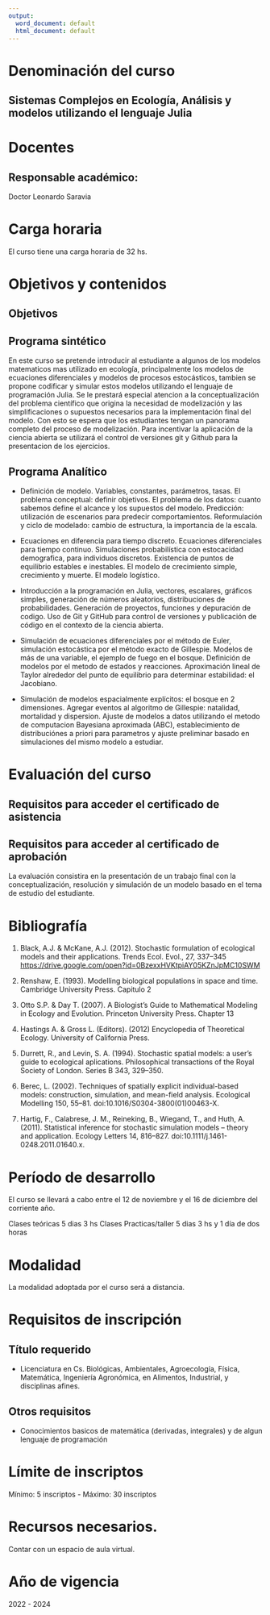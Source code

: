 ```yaml
---
output:
  word_document: default
  html_document: default
---
```


# Denominación del curso

## Sistemas Complejos en Ecología, Análisis y modelos utilizando el lenguaje Julia
<!-- # Curso de Ecología Matemática utilizando el lenguaje Julia -->

# Docentes

## Responsable académico:
Doctor Leonardo Saravia

<!-- 
# Docentes

# Colaboradoree

-->

<!--
# 3. Fue dictado anteriormente?

El curso no ha sido dictado anteriormente

-->

# Carga horaria

El curso tiene una carga horaria de 32 hs.

# Objetivos y contenidos

## Objetivos

## Programa sintético

En este curso se pretende introducir al estudiante a algunos de los modelos matematicos mas 
utilizado en ecología, principalmente los modelos de ecuaciones diferenciales y modelos de 
procesos estocásticos, tambien se propone codificar y simular estos modelos utilizando el lenguaje
de programación Julia. Se le prestará especial atencion a la conceptualización del problema científico 
que origina la necesidad de modelización y las simplificaciones o supuestos necesarios para la 
implementación final del modelo. Con esto se espera que los estudiantes tengan un panorama completo
del proceso de modelización. Para incentivar la aplicación de la ciencia abierta se utilizará el control de versiones
git y Github para la presentacion de los ejercicios. 


## Programa Analítico


* Definición de modelo. Variables, constantes, parámetros, tasas. El problema conceptual: definir objetivos. El problema de los datos: cuanto sabemos define el alcance y los supuestos del modelo. Predicción: utilización de escenarios para predecir comportamientos. Reformulación y ciclo de modelado: cambio de estructura, la importancia de la escala.

* Ecuaciones en diferencia para tiempo discreto. Ecuaciones diferenciales para tiempo continuo. Simulaciones probabilística con estocacidad demografica, para individuos discretos. Existencia de puntos de equilibrio estables e inestables. El modelo de crecimiento simple, crecimiento y muerte. El modelo logístico. 

* Introducción a la programación en Julia, vectores, escalares, gráficos simples, generación de números aleatorios, distribuciones de probabilidades. Generación de proyectos, funciones y depuración de codigo. Uso de Git y GitHub para control de versiones y publicación de código en el contexto de la ciencia abierta. 


* Simulación de ecuaciones diferenciales por el método de Euler, simulación estocástica por el método exacto de Gillespie. Modelos de más de una variable, el ejemplo de fuego en el bosque. Definición de modelos por el metodo de estados y reacciones. Aproximación lineal de Taylor alrededor del punto de equilibrio para determinar estabilidad: el Jacobiano. 

* Simulación de modelos espacialmente explícitos: el bosque en 2 dimensiones. Agregar eventos al algoritmo de Gillespie: natalidad, mortalidad y dispersion. Ajuste de modelos a datos utilizando el metodo de computacion Bayesiana aproximada (ABC), establecimiento de distribuciónes a priori para parametros y ajuste preliminar basado en simulaciones del mismo modelo a estudiar. 


# Evaluación del curso

## Requisitos para acceder el certificado de asistencia

## Requisitos para acceder al certificado de aprobación

La evaluación consistira en la presentación de un trabajo final con la conceptualización, resolución y 
simulación de un modelo basado en el tema de estudio del estudiante.

# Bibliografía

1. Black, A.J. & McKane, A.J. (2012). Stochastic formulation of ecological models and their applications. Trends Ecol. Evol., 27, 337–345 <https://drive.google.com/open?id=0BzexxHVKtpiAY05KZnJpMC10SWM>

1. Renshaw, E. (1993). Modelling biological populations in space and time. Cambridge University Press. Capitulo 2

1. Otto S.P. & Day T. (2007). A Biologist’s Guide to Mathematical Modeling in Ecology and Evolution. Princeton University Press. Chapter 13

1. Hastings A. & Gross L. (Editors). (2012) Encyclopedia of Theoretical Ecology. University of California Press. 

1. Durrett, R., and Levin, S. A. (1994). Stochastic spatial models: a user’s guide to ecological aplications. Philosophical transactions of the Royal Society of London. Series B 343, 329–350.

2. Berec, L. (2002). Techniques of spatially explicit individual-based models: construction, simulation, and mean-field analysis. Ecological Modelling 150, 55–81. doi:10.1016/S0304-3800(01)00463-X.
 
1. Hartig, F., Calabrese, J. M., Reineking, B., Wiegand, T., and Huth, A. (2011). Statistical inference for stochastic simulation models – theory and application. Ecology Letters 14, 816–827. doi:10.1111/j.1461-0248.2011.01640.x.

# Período de desarrollo 
<!-- inicio y finalización, días y horarios de los encuentros -->

El curso se llevará a cabo entre el 12 de noviembre y el 16 de diciembre del corriente año.

Clases teóricas 5 dias 3 hs
Clases Practicas/taller 5 dias 3 hs y 1 día de dos horas


# Modalidad

La modalidad adoptada por el curso será a distancia.


# Requisitos de inscripción

## Título requerido

* Licenciatura en Cs. Biológicas, Ambientales, Agroecología, Física, Matemática, Ingeniería Agronómica, en Alimentos, Industrial, y disciplinas afines.

## Otros requisitos

* Conocimientos basicos de matemática (derivadas, integrales) y de algun lenguaje de programación

# Límite de inscriptos
<!-- si nos parece necesario -->

Mínimo: 5 inscriptos - Máximo: 30 inscriptos 

# Recursos necesarios.

Contar con un espacio de aula virtual.

# Año de vigencia

2022 - 2024

